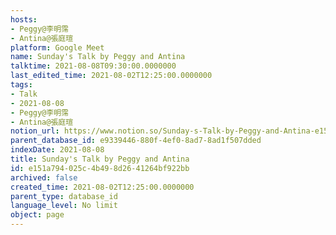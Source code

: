 ```yaml
---
hosts:
- Peggy@李明霈
- Antina@張庭瑄
platform: Google Meet
name: Sunday's Talk by Peggy and Antina
talktime: 2021-08-08T09:30:00.0000000
last_edited_time: 2021-08-02T12:25:00.0000000
tags:
- Talk
- 2021-08-08
- Peggy@李明霈
- Antina@張庭瑄
notion_url: https://www.notion.so/Sunday-s-Talk-by-Peggy-and-Antina-e151a794025c4b498d2641264bf922bb
parent_database_id: e9339446-880f-4ef0-8ad7-8ad1f507dded
indexDate: 2021-08-08
title: Sunday's Talk by Peggy and Antina
id: e151a794-025c-4b49-8d26-41264bf922bb
archived: false
created_time: 2021-08-02T12:25:00.0000000
parent_type: database_id
language_level: No limit
object: page
---
```







